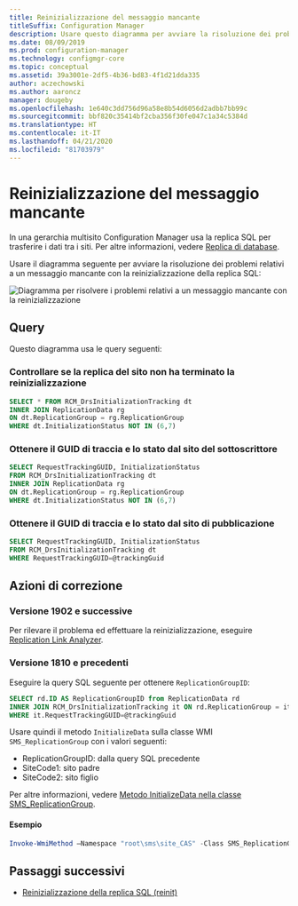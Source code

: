 ```yaml
---
title: Reinizializzazione del messaggio mancante
titleSuffix: Configuration Manager
description: Usare questo diagramma per avviare la risoluzione dei problemi relativi a un messaggio mancante con la reinizializzazione della replica SQL in Configuration Manager
ms.date: 08/09/2019
ms.prod: configuration-manager
ms.technology: configmgr-core
ms.topic: conceptual
ms.assetid: 39a3001e-2df5-4b36-bd83-4f1d21dda335
author: aczechowski
ms.author: aaroncz
manager: dougeby
ms.openlocfilehash: 1e640c3dd756d96a58e8b54d6056d2adbb7bb99c
ms.sourcegitcommit: bbf820c35414bf2cba356f30fe047c1a34c5384d
ms.translationtype: HT
ms.contentlocale: it-IT
ms.lasthandoff: 04/21/2020
ms.locfileid: "81703979"
---
```

# <a name="reinit-missing-message"></a>Reinizializzazione del messaggio mancante

In una gerarchia multisito Configuration Manager usa la replica SQL per trasferire i dati tra i siti. Per altre informazioni, vedere [Replica di database](../../../plan-design/hierarchy/database-replication.md).

Usare il diagramma seguente per avviare la risoluzione dei problemi relativi a un messaggio mancante con la reinizializzazione della replica SQL:

![Diagramma per risolvere i problemi relativi a un messaggio mancante con la reinizializzazione](media/reinit-missing-message.svg)

## <a name="queries"></a>Query

Questo diagramma usa le query seguenti:

### <a name="check-if-site-replication-hasnt-finished-reinit"></a>Controllare se la replica del sito non ha terminato la reinizializzazione

```sql
SELECT * FROM RCM_DrsInitializationTracking dt
INNER JOIN ReplicationData rg
ON dt.ReplicationGroup = rg.ReplicationGroup
WHERE dt.InitializationStatus NOT IN (6,7)
```

### <a name="get-the-trackingguid--status-from-subscriber-site"></a>Ottenere il GUID di traccia e lo stato dal sito del sottoscrittore

```sql
SELECT RequestTrackingGUID, InitializationStatus
FROM RCM_DrsInitializationTracking dt
INNER JOIN ReplicationData rg
ON dt.ReplicationGroup = rg.ReplicationGroup
WHERE dt.InitializationStatus NOT IN (6,7)
```

### <a name="get-the-trackingguid--status-from-the-publishing-site"></a>Ottenere il GUID di traccia e lo stato dal sito di pubblicazione

```sql
SELECT RequestTrackingGUID, InitializationStatus
FROM RCM_DrsInitializationTracking dt
WHERE RequestTrackingGUID=@trackingGuid
```

## <a name="remediation-actions"></a>Azioni di correzione

### <a name="version-1902-and-later"></a>Versione 1902 e successive

Per rilevare il problema ed effettuare la reinizializzazione, eseguire [Replication Link Analyzer](../monitor-replication.md#BKMK_RLA).

### <a name="version-1810-and-earlier"></a>Versione 1810 e precedenti

Eseguire la query SQL seguente per ottenere `ReplicationGroupID`:

```sql
SELECT rd.ID AS ReplicationGroupID from ReplicationData rd
INNER JOIN RCM_DrsInitializationTracking it ON rd.ReplicationGroup = it.ReplicationGroup
WHERE it.RequestTrackingGUID=@trackingGuid
```

Usare quindi il metodo `InitializeData` sulla classe WMI `SMS_ReplicationGroup` con i valori seguenti:

- ReplicationGroupID: dalla query SQL precedente
- SiteCode1: sito padre
- SiteCode2: sito figlio

Per altre informazioni, vedere [Metodo InitializeData nella classe SMS_ReplicationGroup](../../../../develop/reference/core/servers/configure/initializedata-method-in-class-sms_replicationgroup.md).

#### <a name="example"></a>Esempio

```PowerShell
Invoke-WmiMethod –Namespace "root\sms\site_CAS" -Class SMS_ReplicationGroup –Name InitializeData -ArgumentList "20", "CAS", "PR1"
```

## <a name="next-steps"></a>Passaggi successivi

- [Reinizializzazione della replica SQL (reinit)](sql-replication-reinit.md)
